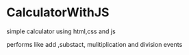 # CalculatorWithJS
simple calculator using html,css and js


performs like add ,substact, mulitiplication and division events
